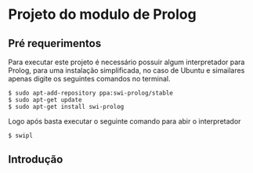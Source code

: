 # Projeto do modulo de Prolog

## Pré requerimentos

Para executar este projeto é necessário possuir algum interpretador para Prolog, para uma instalação simplificada, no caso de Ubuntu e simailares apenas digite os seguintes comandos no terminal.

```
$ sudo apt-add-repository ppa:swi-prolog/stable
$ sudo apt-get update
$ sudo apt-get install swi-prolog
```

Logo após basta executar o seguinte comando para abir o interpretador

```
$ swipl
```

## Introdução
 


